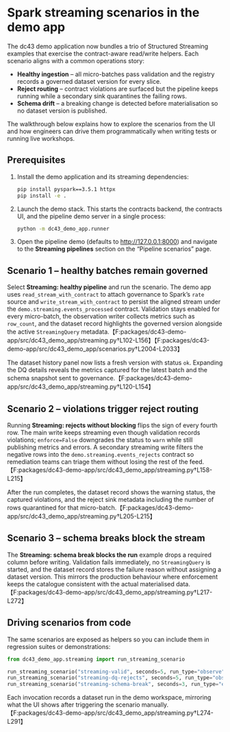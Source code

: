 # Spark streaming scenarios in the demo app

The dc43 demo application now bundles a trio of Structured Streaming examples
that exercise the contract-aware read/write helpers. Each scenario aligns with a
common operations story:

* **Healthy ingestion** – all micro-batches pass validation and the registry
  records a governed dataset version for every slice.
* **Reject routing** – contract violations are surfaced but the pipeline keeps
  running while a secondary sink quarantines the failing rows.
* **Schema drift** – a breaking change is detected before materialisation so no
  dataset version is published.

The walkthrough below explains how to explore the scenarios from the UI and how
engineers can drive them programmatically when writing tests or running live
workshops.

## Prerequisites

1. Install the demo application and its streaming dependencies:

   ```bash
   pip install pyspark==3.5.1 httpx
   pip install -e .
   ```

2. Launch the demo stack. This starts the contracts backend, the contracts UI,
   and the pipeline demo server in a single process:

   ```bash
   python -m dc43_demo_app.runner
   ```

3. Open the pipeline demo (defaults to http://127.0.0.1:8000) and navigate to
   the **Streaming pipelines** section on the “Pipeline scenarios” page.

## Scenario 1 – healthy batches remain governed

Select **Streaming: healthy pipeline** and run the scenario. The demo app uses
`read_stream_with_contract` to attach governance to Spark’s `rate` source and
`write_stream_with_contract` to persist the aligned stream under the
`demo.streaming.events_processed` contract. Validation stays enabled for every
micro-batch, the observation writer collects metrics such as `row_count`, and
the dataset record highlights the governed version alongside the active
`StreamingQuery` metadata.【F:packages/dc43-demo-app/src/dc43_demo_app/streaming.py†L102-L156】【F:packages/dc43-demo-app/src/dc43_demo_app/scenarios.py†L2004-L2033】

The dataset history panel now lists a fresh version with status `ok`. Expanding
the DQ details reveals the metrics captured for the latest batch and the schema
snapshot sent to governance.【F:packages/dc43-demo-app/src/dc43_demo_app/streaming.py†L120-L154】

## Scenario 2 – violations trigger reject routing

Running **Streaming: rejects without blocking** flips the sign of every fourth
row. The main write keeps streaming even though validation records violations;
`enforce=False` downgrades the status to `warn` while still publishing metrics
and errors. A secondary streaming write filters the negative rows into the
`demo.streaming.events_rejects` contract so remediation teams can triage them
without losing the rest of the feed.【F:packages/dc43-demo-app/src/dc43_demo_app/streaming.py†L158-L215】

After the run completes, the dataset record shows the warning status, the
captured violations, and the reject sink metadata including the number of rows
quarantined for that micro-batch.【F:packages/dc43-demo-app/src/dc43_demo_app/streaming.py†L205-L215】

## Scenario 3 – schema breaks block the stream

The **Streaming: schema break blocks the run** example drops a required column
before writing. Validation fails immediately, no `StreamingQuery` is started,
and the dataset record stores the failure reason without assigning a dataset
version. This mirrors the production behaviour where enforcement keeps the
catalogue consistent with the actual materialised data.【F:packages/dc43-demo-app/src/dc43_demo_app/streaming.py†L217-L272】

## Driving scenarios from code

The same scenarios are exposed as helpers so you can include them in regression
suites or demonstrations:

```python
from dc43_demo_app.streaming import run_streaming_scenario

run_streaming_scenario("streaming-valid", seconds=5, run_type="observe")
run_streaming_scenario("streaming-dq-rejects", seconds=5, run_type="observe")
run_streaming_scenario("streaming-schema-break", seconds=3, run_type="enforce")
```

Each invocation records a dataset run in the demo workspace, mirroring what the
UI shows after triggering the scenario manually.【F:packages/dc43-demo-app/src/dc43_demo_app/streaming.py†L274-L291】
